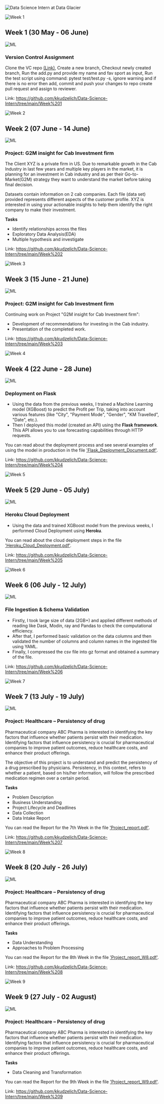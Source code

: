 ![Data Science Intern at Data Glacier](https://github.com/kkudzelich/Data-Science-Intern/assets/107845717/077be7e3-44ed-4ee5-9543-8f0b3dab9333)

![Week 1](https://github.com/kkudzelich/Data-Science-Intern/assets/107845717/fe88e464-292b-4ede-b195-a7eae6d4aa2e)
## Week 1 (30 May - 06 June)
![ML](https://github.com/kkudzelich/Data-Science-Intern/assets/107845717/fe88e464-292b-4ede-b195-a7eae6d4aa2e)
### Version Control Assignment 
Clone the VC repo [(Link)](https://github.com/DataGlacier/VC.git), Create a new branch, Checkout newly created branch, Run the add.py and provide my name and fav sport as input, Run the test script using command:   pytest test/test.py -s, ignore warning and if there is no error then add, commit and push your changes to repo create pull request and assign to reviewer.

Link: https://github.com/kkudzelich/Data-Science-Intern/tree/main/Week%201

![Week 2](https://github.com/kkudzelich/Data-Science-Intern/assets/107845717/fe88e464-292b-4ede-b195-a7eae6d4aa2e)
## Week 2 (07 June - 14 June)
![ML](https://github.com/kkudzelich/Data-Science-Intern/assets/107845717/fe88e464-292b-4ede-b195-a7eae6d4aa2e)

### Project: G2M insight for Cab Investment firm
The Client XYZ is a private firm in US. Due to remarkable growth in the Cab Industry in last few years and multiple key players in the market, it is planning for        an investment in Cab industry and as per their Go-to-Market(G2M) strategy they want to understand the market before taking final decision.

Datasets contain information on 2 cab companies. Each file (data set) provided represents different aspects of the customer profile. XYZ is interested in using your actionable insights to help them identify the right company to make their investment.

<b>Tasks</b>
* Identify relationships across the files
* Exploratory Data Analysis(EDA)
* Multiple hypothesis and investigate

Link: https://github.com/kkudzelich/Data-Science-Intern/tree/main/Week%202

![Week 3](https://github.com/kkudzelich/Data-Science-Intern/assets/107845717/fe88e464-292b-4ede-b195-a7eae6d4aa2e)
## Week 3 (15 June - 21 June)
![ML](https://github.com/kkudzelich/Data-Science-Intern/assets/107845717/fe88e464-292b-4ede-b195-a7eae6d4aa2e)

### Project: G2M insight for Cab Investment firm
Continuing work on Project "G2M insight for Cab Investment firm":
* Development of recommendations for investing in the Cab industry.
* Presentation of the completed work.

Link: https://github.com/kkudzelich/Data-Science-Intern/tree/main/Week%203

![Week 4](https://github.com/kkudzelich/Data-Science-Intern/assets/107845717/fe88e464-292b-4ede-b195-a7eae6d4aa2e)
## Week 4 (22 June - 28 June)
![ML](https://github.com/kkudzelich/Data-Science-Intern/assets/107845717/fe88e464-292b-4ede-b195-a7eae6d4aa2e)

### Deployment on Flask
* Using the data from the previous weeks, I trained a Machine Learning model (XGBoost) to predict the Profit per Trip, taking into account various features (like "City", "Payment Mode", "Gender", "KM Travelled", "Date", etc.).
* Then I deployed this model (created an API) using the __Flask framework__. This API allows you to use forecasting capabilities through HTTP requests.

You can read about the deployment process and see several examples of using the model in production in the file ['Flask_Deployment_Document.pdf'](https://github.com/kkudzelich/Data-Science-Intern/blob/main/Week%204/Flask_Deployment_Document.pdf).

Link: https://github.com/kkudzelich/Data-Science-Intern/tree/main/Week%204

![Week 5](https://github.com/kkudzelich/Data-Science-Intern/assets/107845717/fe88e464-292b-4ede-b195-a7eae6d4aa2e)
## Week 5 (29 June - 05 July)
![ML](https://github.com/kkudzelich/Data-Science-Intern/assets/107845717/fe88e464-292b-4ede-b195-a7eae6d4aa2e)

### Heroku Cloud Deployment
* Using the data and trained XGBoost model from the previous weeks, I performed Cloud Deployment using __Heroku__.

You can read about the cloud deployment steps in the file ['Heroku_Cloud_Deployment.pdf'](https://github.com/kkudzelich/Data-Science-Intern/blob/main/Week%205/Heroku_Cloud_Deployment.pdf).

Link: https://github.com/kkudzelich/Data-Science-Intern/tree/main/Week%205

![Week 6](https://github.com/kkudzelich/Data-Science-Intern/assets/107845717/fe88e464-292b-4ede-b195-a7eae6d4aa2e)
## Week 6 (06 July - 12 July)
![ML](https://github.com/kkudzelich/Data-Science-Intern/assets/107845717/fe88e464-292b-4ede-b195-a7eae6d4aa2e)

### File Ingestion & Schema Validation
* Firstly, I took large size of data (2GB+) and applied different methods of reading like Dask, Modin, ray and Pandas to check the computational efficiency.
* After that, I performed basic validation on the data columns and then validated the number of columns and column names in the ingested file using YAML.
* Finally, I compressed the csv file into gz format and obtained a summary of the file.

Link: https://github.com/kkudzelich/Data-Science-Intern/tree/main/Week%206

![Week 7](https://github.com/kkudzelich/Data-Science-Intern/assets/107845717/fe88e464-292b-4ede-b195-a7eae6d4aa2e)
## Week 7 (13 July - 19 July)
![ML](https://github.com/kkudzelich/Data-Science-Intern/assets/107845717/fe88e464-292b-4ede-b195-a7eae6d4aa2e)

### Project: Healthcare – Persistency of drug
Pharmaceutical company ABC Pharma is interested in identifying the key factors that influence whether patients persist with their medication. Identifying factors that influence persistency is crucial for pharmaceutical companies to improve patient outcomes, reduce healthcare costs, and enhance their product offerings.

The objective of this project is to understand and predict the persistency of a drug prescribed by physicians. Persistency, in this context, refers to whether a patient, based on his/her information, will follow the prescribed medication regimen over a certain period.

<b>Tasks</b>
* Problem Description
* Business Understanding
* Project Lifecycle and Deadlines
* Data Collection
* Data Intake Report

You can read the Report for the 7th Week in the file ['Project_report.pdf'](https://github.com/kkudzelich/Data-Science-Intern/blob/main/Week%207/Project_report.pdf).

Link: https://github.com/kkudzelich/Data-Science-Intern/tree/main/Week%207

![Week 8](https://github.com/kkudzelich/Data-Science-Intern/assets/107845717/fe88e464-292b-4ede-b195-a7eae6d4aa2e)
## Week 8 (20 July - 26 July)
![ML](https://github.com/kkudzelich/Data-Science-Intern/assets/107845717/fe88e464-292b-4ede-b195-a7eae6d4aa2e)

### Project: Healthcare – Persistency of drug
Pharmaceutical company ABC Pharma is interested in identifying the key factors that influence whether patients persist with their medication. Identifying factors that influence persistency is crucial for pharmaceutical companies to improve patient outcomes, reduce healthcare costs, and enhance their product offerings.

<b>Tasks</b>
* Data Understanding
* Approaches to Problem Processing

You can read the Report for the 8th Week in the file ['Project_report_W8.pdf'](https://github.com/kkudzelich/Data-Science-Intern/blob/main/Week%208/Project_report_W8.pdf).

Link: https://github.com/kkudzelich/Data-Science-Intern/tree/main/Week%208

![Week 9](https://github.com/kkudzelich/Data-Science-Intern/assets/107845717/fe88e464-292b-4ede-b195-a7eae6d4aa2e)
## Week 9 (27 July - 02 August)
![ML](https://github.com/kkudzelich/Data-Science-Intern/assets/107845717/fe88e464-292b-4ede-b195-a7eae6d4aa2e)

### Project: Healthcare – Persistency of drug
Pharmaceutical company ABC Pharma is interested in identifying the key factors that influence whether patients persist with their medication. Identifying factors that influence persistency is crucial for pharmaceutical companies to improve patient outcomes, reduce healthcare costs, and enhance their product offerings.

<b>Tasks</b>
* Data Cleaning and Transformation

You can read the Report for the 9th Week in the file ['Project_report_W9.pdf'](https://github.com/kkudzelich/Data-Science-Intern/blob/main/Week%209/Project_report_W9.pdf).

Link: https://github.com/kkudzelich/Data-Science-Intern/tree/main/Week%209
